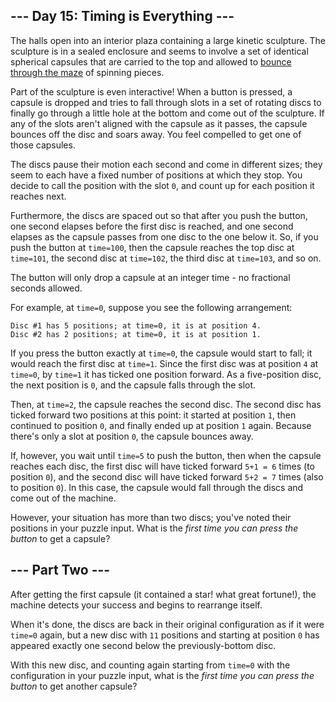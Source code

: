 ## --- Day 15: Timing is Everything ---

The halls open into an interior plaza containing a large kinetic sculpture. The sculpture is in a sealed enclosure and seems to involve a set of identical spherical capsules that are carried to the top and allowed to [bounce through the maze](https://youtu.be/IxDoO9oODOk?t=177) of spinning pieces.

Part of the sculpture is even interactive! When a button is pressed, a capsule is dropped and tries to fall through slots in a set of rotating discs to finally go through a little hole at the bottom and come out of the sculpture. If any of the slots aren't aligned with the capsule as it passes, the capsule bounces off the disc and soars away. You feel compelled to <span title="These machines are everywhere in Japan, but on a MUCH smaller scale.">get one of those capsules</span>.

The discs pause their motion each second and come in different sizes; they seem to each have a fixed number of positions at which they stop. You decide to call the position with the slot `` 0 ``, and count up for each position it reaches next.

Furthermore, the discs are spaced out so that after you push the button, one second elapses before the first disc is reached, and one second elapses as the capsule passes from one disc to the one below it. So, if you push the button at `` time=100 ``, then the capsule reaches the top disc at `` time=101 ``, the second disc at `` time=102 ``, the third disc at `` time=103 ``, and so on.

The button will only drop a capsule at an integer time - no fractional seconds allowed.

For example, at `` time=0 ``, suppose you see the following arrangement:

    Disc #1 has 5 positions; at time=0, it is at position 4.
    Disc #2 has 2 positions; at time=0, it is at position 1.

If you press the button exactly at `` time=0 ``, the capsule would start to fall; it would reach the first disc at `` time=1 ``. Since the first disc was at position `` 4 `` at `` time=0 ``, by `` time=1 `` it has ticked one position forward. As a five-position disc, the next position is `` 0 ``, and the capsule falls through the slot.

Then, at `` time=2 ``, the capsule reaches the second disc. The second disc has ticked forward two positions at this point: it started at position `` 1 ``, then continued to position `` 0 ``, and finally ended up at position `` 1 `` again. Because there's only a slot at position `` 0 ``, the capsule bounces away.

If, however, you wait until `` time=5 `` to push the button, then when the capsule reaches each disc, the first disc will have ticked forward `` 5+1 = 6 `` times (to position `` 0 ``), and the second disc will have ticked forward `` 5+2 = 7 `` times (also to position `` 0 ``). In this case, the capsule would fall through the discs and come out of the machine.

However, your situation has more than two discs; you've noted their positions in your puzzle input. What is the _first time you can press the button_ to get a capsule?

## --- Part Two ---

After getting the first capsule (it contained a star! what great fortune!), the machine detects your success and begins to rearrange itself.

When it's done, the discs are back in their original configuration as if it were `` time=0 `` again, but a new disc with `` 11 `` positions and starting at position `` 0 `` has appeared exactly one second below the previously-bottom disc.

With this new disc, and counting again starting from `` time=0 `` with the configuration in your puzzle input, what is the _first time you can press the button_ to get another capsule?